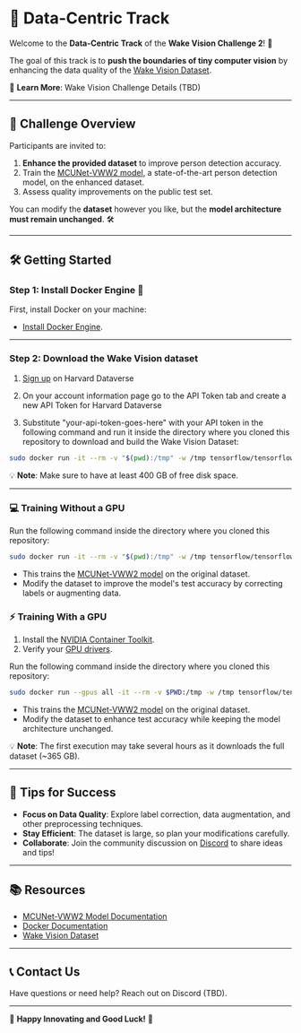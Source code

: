 # 🚀 **Data-Centric Track**

Welcome to the **Data-Centric Track** of the **Wake Vision Challenge 2**! 🎉

The goal of this track is to **push the boundaries of tiny computer vision** by enhancing the data quality of the [Wake Vision Dataset](https://wakevision.ai/).

🔗 **Learn More**: Wake Vision Challenge Details (TBD)

---

## 🌟 **Challenge Overview**

Participants are invited to:

1. **Enhance the provided dataset** to improve person detection accuracy.
2. Train the [MCUNet-VWW2 model](https://github.com/mit-han-lab/mcunet), a state-of-the-art person detection model, on the enhanced dataset.
3. Assess quality improvements on the public test set.

You can modify the **dataset** however you like, but the **model architecture must remain unchanged**. 🛠️

---

## 🛠️ **Getting Started**

### Step 1: Install Docker Engine 🐋

First, install Docker on your machine:
- [Install Docker Engine](https://docs.docker.com/engine/install/).

---

### Step 2: Download the Wake Vision dataset

1. [Sign up](https://dataverse.harvard.edu/dataverseuser.xhtml;jsessionid=b78ff6ae13347e089bc776b916e9?editMode=CREATE&redirectPage=%2Fdataverse_homepage.xhtml) on Harvard Dataverse

2. On your account information page go to the API Token tab and create a new API Token for Harvard Dataverse

3. Substitute "your-api-token-goes-here" with your API token in the following command and run it inside the directory where you cloned this repository to download and build the Wake Vision Dataset:

```bash
sudo docker run -it --rm -v "$(pwd):/tmp" -w /tmp tensorflow/tensorflow:2.19.0 python download_and_build_wake_vision_dataset.py your-api-token-goes-here
```

💡 **Note**: Make sure to have at least 400 GB of free disk space.

---

### 💻 **Training Without a GPU**

Run the following command inside the directory where you cloned this repository:

```bash
sudo docker run -it --rm -v "$(pwd):/tmp" -w /tmp tensorflow/tensorflow:2.19.0 python data_centric.py
```

- This trains the [MCUNet-VWW2 model](https://github.com/mit-han-lab/mcunet) on the original dataset.
- Modify the dataset to improve the model's test accuracy by correcting labels or augmenting data.

### ⚡ **Training With a GPU**

1. Install the [NVIDIA Container Toolkit](https://docs.nvidia.com/datacenter/cloud-native/container-toolkit/latest/install-guide.html).
2. Verify your [GPU drivers](https://ubuntu.com/server/docs/nvidia-drivers-installation).

Run the following command inside the directory where you cloned this repository:

```bash
sudo docker run --gpus all -it --rm -v $PWD:/tmp -w /tmp tensorflow/tensorflow:2.19.0-gpu python data_centric.py
```

- This trains the [MCUNet-VWW2 model](https://github.com/mit-han-lab/mcunet) on the original dataset.
- Modify the dataset to enhance test accuracy while keeping the model architecture unchanged.

💡 **Note**: The first execution may take several hours as it downloads the full dataset (~365 GB).

---

## 🎯 **Tips for Success**

- **Focus on Data Quality**: Explore label correction, data augmentation, and other preprocessing techniques.
- **Stay Efficient**: The dataset is large, so plan your modifications carefully.
- **Collaborate**: Join the community discussion on [Discord](https://discord.com/channels/803180012572114964/1323721087170773002) to share ideas and tips!

---

## 📚 **Resources**

- [MCUNet-VWW2 Model Documentation](https://github.com/mit-han-lab/mcunet)
- [Docker Documentation](https://docs.docker.com/)
- [Wake Vision Dataset](https://wakevision.ai/)

---

## 📞 **Contact Us**

Have questions or need help? Reach out on Discord (TBD).

---

🌟 **Happy Innovating and Good Luck!** 🌟

